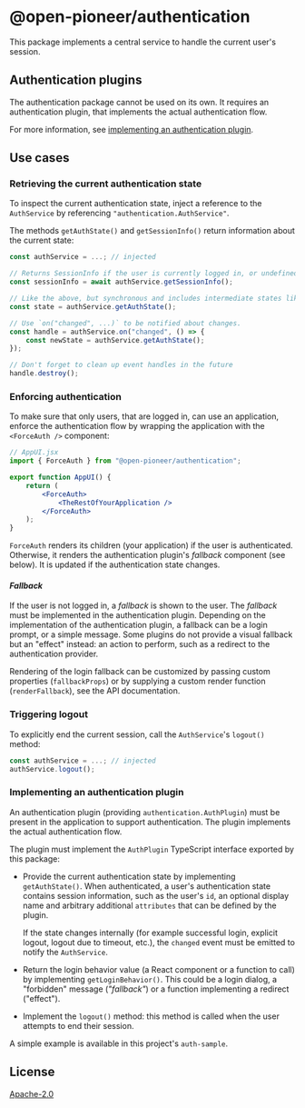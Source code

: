 # @open-pioneer/authentication

This package implements a central service to handle the current user's session.

## Authentication plugins

The authentication package cannot be used on its own.
It requires an authentication plugin, that implements the actual authentication flow.

For more information, see [implementing an authentication plugin](#implementing-an-authentication-plugin).

## Use cases

### Retrieving the current authentication state

To inspect the current authentication state, inject a reference to the `AuthService` by referencing `"authentication.AuthService"`.

The methods `getAuthState()` and `getSessionInfo()` return information about the current state:

```js
const authService = ...; // injected

// Returns SessionInfo if the user is currently logged in, or undefined otherwise.
const sessionInfo = await authService.getSessionInfo();

// Like the above, but synchronous and includes intermediate states like "pending".
const state = authService.getAuthState();

// Use `on("changed", ...)` to be notified about changes.
const handle = authService.on("changed", () => {
    const newState = authService.getAuthState();
});

// Don't forget to clean up event handles in the future
handle.destroy();
```

### Enforcing authentication

To make sure that only users, that are logged in, can use an application, enforce the authentication flow by wrapping the application with the `<ForceAuth />` component:

```jsx
// AppUI.jsx
import { ForceAuth } from "@open-pioneer/authentication";

export function AppUI() {
    return (
        <ForceAuth>
            <TheRestOfYourApplication />
        </ForceAuth>
    );
}
```

`ForceAuth` renders its children (your application) if the user is authenticated.
Otherwise, it renders the authentication plugin's _fallback_ component (see below).
It is updated if the authentication state changes.

#### _Fallback_

If the user is not logged in, a _fallback_ is shown to the user.
The _fallback_ must be implemented in the authentication plugin.
Depending on the implementation of the authentication plugin,
a fallback can be a login prompt, or a simple message.
Some plugins do not provide a visual fallback but an "effect" instead: an action to perform, such as a redirect to the authentication provider.

Rendering of the login fallback can be customized by passing custom properties (`fallbackProps`) or by supplying a custom render function (`renderFallback`), see the API documentation.

### Triggering logout

To explicitly end the current session, call the `AuthService`'s `logout()` method:

```js
const authService = ...; // injected
authService.logout();
```

### Implementing an authentication plugin

An authentication plugin (providing `authentication.AuthPlugin`) must be present in the application to support authentication.
The plugin implements the actual authentication flow.

The plugin must implement the `AuthPlugin` TypeScript interface exported by this package:

-   Provide the current authentication state by implementing `getAuthState()`.
    When authenticated, a user's authentication state contains session information, such as the user's `id`,
    an optional display name and arbitrary additional `attributes` that can be defined by the plugin.

    If the state changes internally (for example successful login, explicit logout, logout due to timeout, etc.),
    the `changed` event must be emitted to notify the `AuthService`.

-   Return the login behavior value (a React component or a function to call) by implementing `getLoginBehavior()`.
    This could be a login dialog, a "forbidden" message (_"fallback"_) or a function implementing a redirect ("effect").

-   Implement the `logout()` method: this method is called when the user attempts to end their session.

A simple example is available in this project's `auth-sample`.

## License

[Apache-2.0](https://www.apache.org/licenses/LICENSE-2.0)
